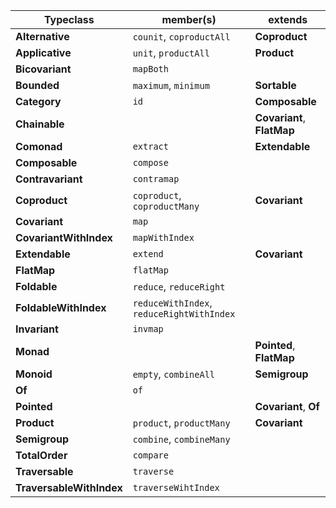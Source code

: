 | Typeclass                | member(s)                                 | extends                    |
| ------------------------ | ----------------------------------------- | -------------------------- |
| **Alternative**          | `counit`, `coproductAll`                  | **Coproduct**              |
| **Applicative**          | `unit`, `productAll`                      | **Product**                |
| **Bicovariant**          | `mapBoth`                                 |                            |
| **Bounded**              | `maximum`, `minimum`                      | **Sortable**               |
| **Category**             | `id`                                      | **Composable**             |
| **Chainable**            |                                           | **Covariant**, **FlatMap** |
| **Comonad**              | `extract`                                 | **Extendable**             |
| **Composable**           | `compose`                                 |                            |
| **Contravariant**        | `contramap`                               |                            |
| **Coproduct**            | `coproduct`, `coproductMany`              | **Covariant**              |
| **Covariant**            | `map`                                     |                            |
| **CovariantWithIndex**   | `mapWithIndex`                            |                            |
| **Extendable**           | `extend`                                  | **Covariant**              |
| **FlatMap**              | `flatMap`                                 |                            |
| **Foldable**             | `reduce`, `reduceRight`                   |                            |
| **FoldableWithIndex**    | `reduceWithIndex`, `reduceRightWithIndex` |                            |
| **Invariant**            | `invmap`                                  |                            |
| **Monad**                |                                           | **Pointed**, **FlatMap**   |
| **Monoid**               | `empty`, `combineAll`                     | **Semigroup**              |
| **Of**                   | `of`                                      |                            |
| **Pointed**              |                                           | **Covariant**, **Of**      |
| **Product**              | `product`, `productMany`                  | **Covariant**              |
| **Semigroup**            | `combine`, `combineMany`                  |                            |
| **TotalOrder**           | `compare`                                 |                            |
| **Traversable**          | `traverse`                                |                            |
| **TraversableWithIndex** | `traverseWihtIndex`                       |                            |
